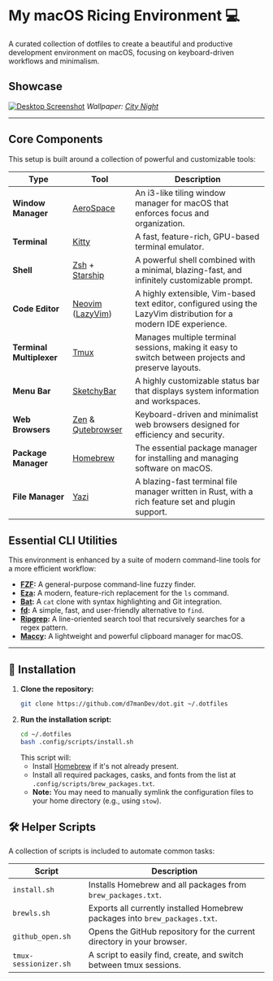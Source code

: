 # My macOS Ricing Environment 💻

A curated collection of dotfiles to create a beautiful and productive development environment on macOS, focusing on keyboard-driven workflows and minimalism.

## Showcase

[![Desktop Screenshot](https://i.imgur.com/gZlAKA4.png)](https://i.imgur.com/gZlAKA4.png)
*Wallpaper: [City Night](https://i.imgur.com/3VeMb4x.jpeg)*

---

## Core Components

This setup is built around a collection of powerful and customizable tools:

| Type                  | Tool                                                                                             | Description                                                                                                |
| --------------------- | ------------------------------------------------------------------------------------------------ | ---------------------------------------------------------------------------------------------------------- |
| **Window Manager**    | [AeroSpace](https://github.com/nikitabobko/AeroSpace)                                              | An i3-like tiling window manager for macOS that enforces focus and organization.                           |
| **Terminal**          | [Kitty](https://github.com/kovidgoyal/kitty)                                                     | A fast, feature-rich, GPU-based terminal emulator.                                                         |
| **Shell**             | [Zsh](https://www.zsh.org/) + [Starship](https://github.com/starship/starship)                     | A powerful shell combined with a minimal, blazing-fast, and infinitely customizable prompt.                |
| **Code Editor**       | [Neovim](https://neovim.io/) ([LazyVim](https://www.lazyvim.org))                                  | A highly extensible, Vim-based text editor, configured using the LazyVim distribution for a modern IDE experience. |
| **Terminal Multiplexer**| [Tmux](https://github.com/tmux/tmux)                                                             | Manages multiple terminal sessions, making it easy to switch between projects and preserve layouts.        |
| **Menu Bar**          | [SketchyBar](https://github.com/FelixKratz/SketchyBar)                                           | A highly customizable status bar that displays system information and workspaces.                          |
| **Web Browsers**      | [Zen](https://github.com/zen-browser/www) & [Qutebrowser](https://github.com/qutebrowser/qutebrowser) | Keyboard-driven and minimalist web browsers designed for efficiency and security.                          |
| **Package Manager**   | [Homebrew](https://brew.sh/)                                                                     | The essential package manager for installing and managing software on macOS.                               |
| **File Manager**      | [Yazi](https://github.com/sxyazi/yazi)                                                           | A blazing-fast terminal file manager written in Rust, with a rich feature set and plugin support.          |

## Essential CLI Utilities

This environment is enhanced by a suite of modern command-line tools for a more efficient workflow:

- **[FZF](https://github.com/junegunn/fzf):** A general-purpose command-line fuzzy finder.
- **[Eza](https://github.com/eza-community/eza):** A modern, feature-rich replacement for the `ls` command.
- **[Bat](https://github.com/sharkdp/bat):** A `cat` clone with syntax highlighting and Git integration.
- **[fd](https://github.com/sharkdp/fd):** A simple, fast, and user-friendly alternative to `find`.
- **[Ripgrep](https://github.com/BurntSushi/ripgrep):** A line-oriented search tool that recursively searches for a regex pattern.
- **[Maccy](https://maccy.app/):** A lightweight and powerful clipboard manager for macOS.

---

## 🚀 Installation

1.  **Clone the repository:**
    ```sh
    git clone https://github.com/d7manDev/dot.git ~/.dotfiles
    ```
2.  **Run the installation script:**
    ```sh
    cd ~/.dotfiles
    bash .config/scripts/install.sh
    ```
    This script will:
    - Install [Homebrew](https://brew.sh/) if it's not already present.
    - Install all required packages, casks, and fonts from the list at `.config/scripts/brew_packages.txt`.
    - **Note:** You may need to manually symlink the configuration files to your home directory (e.g., using `stow`).

## 🛠️ Helper Scripts

A collection of scripts is included to automate common tasks:

| Script                  | Description                                                                 |
| ----------------------- | --------------------------------------------------------------------------- |
| `install.sh`            | Installs Homebrew and all packages from `brew_packages.txt`.                |
| `brewls.sh`             | Exports all currently installed Homebrew packages into `brew_packages.txt`. |
| `github_open.sh`        | Opens the GitHub repository for the current directory in your browser.      |
| `tmux-sessionizer.sh`   | A script to easily find, create, and switch between tmux sessions.          |

